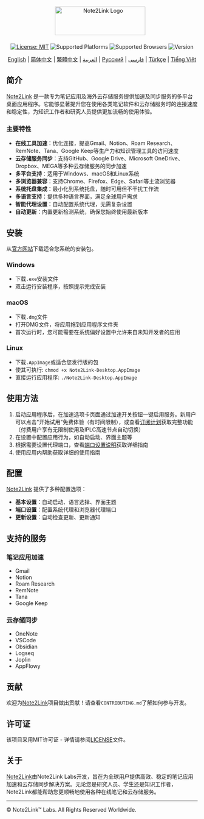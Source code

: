 <div align="center">

<div style="display: flex; justify-content: center; align-items: center; margin-top: 20px; margin-bottom: 10px;">
    <div style="padding: 0.5rem; display: inline-flex; align-items: center;">
        <img src="https://cdn.jsdelivr.net/gh/Note2Link/Note2Link@main/assets/images/logo_gray.png" width="238" height="75" style="margin-right: 10px;" alt="Note2Link Logo">
    </div>
</div>

<p>
    <a href="https://opensource.org/licenses/MIT"><img src="https://img.shields.io/badge/License-MIT-red.svg" alt="License: MIT"></a>
    <img src="https://img.shields.io/badge/Platform-Windows%20|%20macOS%20|%20Linux-blue?style=flat-square" alt="Supported Platforms">
    <img src="https://img.shields.io/badge/Browser-Chrome%20|%20Firefox%20|%20Edge%20|%20Safari-orange?style=flat-square" alt="Supported Browsers">
    <img src="https://img.shields.io/badge/Version-5.0.1-green" alt="Version">
</p>

</div>

<div align="center">
  <a href="README_en-US.md">English</a> |
  <a href="README.md">简体中文</a> |
  <a href="README_zh-TW.md">繁體中文</a> |
  <a href="README_ar.md">العربية</a> |
  <a href="README_ru.md">Русский</a> |
  <a href="README_fa.md">فارسی</a> |
  <a href="README_tr.md">Türkçe</a> |
  <a href="README_vi.md">Tiếng Việt</a>
</div>

## 简介

[Note2Link](https://note2link.com) 是一款专为笔记应用及海外云存储服务提供加速及同步服务的多平台桌面应用程序。它能够显著提升您在使用各类笔记软件和云存储服务时的连接速度和稳定性，为知识工作者和研究人员提供更加流畅的使用体验。

### 主要特性

- **在线工具加速**：优化连接，提高Gmail、Notion、Roam Research、RemNote、Tana、Google Keep等生产力和知识管理工具的访问速度
- **云存储服务同步**：支持GitHub、Google Drive、Microsoft OneDrive、Dropbox、MEGA等多种云存储服务的同步加速
- **多平台支持**：适用于Windows、macOS和Linux系统
- **多浏览器兼容**：支持Chrome、Firefox、Edge、Safari等主流浏览器
- **系统托盘集成**：最小化到系统托盘，随时可用但不干扰工作流
- **多语言支持**：提供多种语言界面，满足全球用户需求
- **智能代理设置**：自动配置系统代理，无需复杂设置
- **自动更新**：内置更新检测系统，确保您始终使用最新版本

## 安装

从[官方网站](https://note2link.com)下载适合您系统的安装包。

### Windows

- 下载`.exe`安装文件
- 双击运行安装程序，按照提示完成安装

### macOS

- 下载`.dmg`文件
- 打开DMG文件，将应用拖到应用程序文件夹
- 首次运行时，您可能需要在系统偏好设置中允许来自未知开发者的应用

### Linux

- 下载`.AppImage`或适合您发行版的包
- 使其可执行: `chmod +x Note2Link-Desktop.AppImage`
- 直接运行应用程序: `./Note2Link-Desktop.AppImage`

## 使用方法

1. 启动应用程序后，在加速选项卡页面通过加速开关按钮一键启用服务。新用户可以点击"开始试用"免费体验（有时间限制），或查看[订阅计划](https://note2link.com/zh-CN/index#pricing)获取完整功能（付费用户享有无限制使用及IPLC高速节点自动切换）
2. 在设置中配置应用行为，如自动启动、界面主题等
3. 根据需要设置代理端口，查看[端口设置说明](https://github.com/Note2Link/Note2Link/blob/main/port_setting_zh-CN.md)获取详细指南
4. 使用应用内帮助获取详细的使用指南

## 配置

[Note2Link](https://note2link.com) 提供了多种配置选项：

- **基本设置**：自动启动、语言选择、界面主题
- **端口设置**：配置系统代理和浏览器代理端口
- **更新设置**：自动检查更新、更新通知

## 支持的服务

### 笔记应用加速
- Gmail
- Notion
- Roam Research
- RemNote
- Tana
- Google Keep

### 云存储同步
- OneNote
- VSCode
- Obsidian
- Logseq
- Joplin
- AppFlowy

## 贡献

欢迎为[Note2Link](https://note2link.com)项目做出贡献！请查看`CONTRIBUTING.md`了解如何参与开发。

## 许可证

该项目采用MIT许可证 - 详情请参阅[LICENSE](LICENSE)文件。

## 关于

[Note2Link](https://note2link.com)由Note2Link Labs开发，旨在为全球用户提供高效、稳定的笔记应用加速和云存储同步解决方案。无论您是研究人员、学生还是知识工作者，Note2Link都能帮助您更顺畅地使用各种在线笔记和云存储服务。

---

© Note2Link™ Labs. All Rights Reserved Worldwide.
